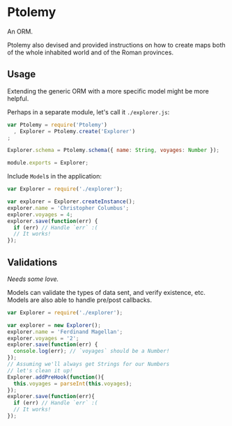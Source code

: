 Ptolemy
===

An ORM.

Ptolemy also devised and provided instructions on how to create maps both of the whole inhabited world and of the Roman provinces.

## Usage

Extending the generic ORM with a more specific model might be more helpful.

Perhaps in a separate module, let's call it `./explorer.js`:

```javascript
var Ptolemy = require('Ptolemy')
  , Explorer = Ptolemy.create('Explorer')
;

Explorer.schema = Ptolemy.schema({ name: String, voyages: Number });

module.exports = Explorer;
```

Include `Model`s in the application:

```javascript
var Explorer = require('./explorer');

var explorer = Explorer.createInstance();
explorer.name = 'Christopher Columbus';
explorer.voyages = 4;
explorer.save(function(err) {
  if (err) // Handle `err` :(
  // It works!
});
```

## Validations

_Needs some love._

Models can validate the types of data sent, and verify existence, etc. Models are also able to handle pre/post callbacks.

```javascript
var Explorer = require('./explorer');

var explorer = new Explorer();
explorer.name = 'Ferdinand Magellan';
explorer.voyages = '2';
explorer.save(function(err) {
  console.log(err); // `voyages` should be a Number!
});
// Assuming we'll always get Strings for our Numbers
// let's clean it up!
Explorer.addPreHook(function(){
  this.voyages = parseInt(this.voyages);
});
explorer.save(function(err){
  if (err) // Handle `err` :(
  // It works!
});

```